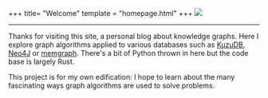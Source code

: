 +++
title= "Welcome"
template = "homepage.html"
+++
![](../../images/homepage_hero_image-1600px.jpg)
<hr />

Thanks for visiting this site, a personal blog about knowledge graphs. Here I explore graph algorithms applied to various databases such as [KuzuDB](https://kuzudb.com), [Neo4J](https://neo4j.com) or [memgraph](https://memgraph.com). There's a bit of Python thrown in here but the code base is largely Rust. 

This project is for my own edification: I hope to learn about the many fascinating ways graph algorithms are used to solve problems.

